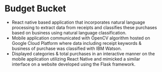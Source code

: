 # Budget Bucket

- React native based application that incorporates natural language processing to extract data from receipts and classifies these purchases based on business using natural language classification.  
- Mobile application communicated with OpenCV algorithm hosted on Google Cloud Platform where data including receipt keywords & business of purchase was classified with IBM Watson.
- Displayed categories & total purchases in an interactive manner on the mobile application utilizing React Native and mimicked a similar interface on a website developed using the Flask framework. 

